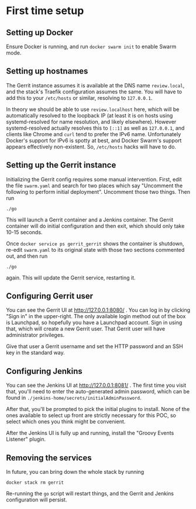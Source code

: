 # First time setup

## Setting up Docker

Ensure Docker is running, and run `docker swarm init` to enable Swarm
mode.

## Setting up hostnames

The Gerrit instance assumes it is available at the DNS name
`review.local`, and the stack's Traefik configuration assumes the same.
You will have to add this to your `/etc/hosts` or similar, resolving to
`127.0.0.1`.

In theory we should be able to use `review.localhost` here, which will
be automatically resolved to the loopback IP (at least it is on hosts
using systemd-resolved for name resolution, and likely elsewhere).
However systemd-resolved actually resolves this to `[::1]` as well as
`127.0.0.1`, and clients like Chrome and `curl` tend to prefer the IPv6
name. Unfortunately Docker's support for IPv6 is spotty at best, and
Docker Swarm's support appears effectively non-existent. So,
`/etc/hosts` hacks will have to do.

## Setting up the Gerrit instance

Initializing the Gerrit config requires some manual intervention. First,
edit the file `swarm.yaml` and search for two places which say
"Uncomment the following to perform initial deployment". Uncomment those
two things. Then run

    ./go

This will launch a Gerrit container and a Jenkins container. The Gerrit
container will do initial configuration and then exit, which should only
take 10-15 seconds.

Once `docker service ps gerrit_gerrit` shows the container is shutdown,
re-edit `swarm.yaml` to its original state with those two sections
commented out, and then run

    ./go

again. This will update the Gerrit service, restarting it.

## Configuring Gerrit user

You can see the Gerrit UI at http://127.0.0.1:8080/ . You can log in by
clicking "Sign in" in the upper-right. The only available login method
out of the box is Launchpad, so hopefully you have a Launchpad account.
Sign in using that, which will create a new Gerrit user. That Gerrit
user will have administrator privileges.

Give that user a Gerrit username and set the HTTP password and an SSH
key in the standard way.

## Configuring Jenkins

You can see the Jenkins UI at http://127.0.0.1:8081/ . The first time
you visit that, you'll need to enter the auto-generated admin password,
which can be found in `./jenkins-home/secrets/initialAdminPassword`.

After that, you'll be prompted to pick the initial plugins to install.
None of the ones available to select up front are strictly necessary for
this POC, so select which ones you think might be convenient.

After the Jenkins UI is fully up and running, install the "Groovy Events
Listener" plugin.

## Removing the services

In future, you can bring down the whole stack by running

    docker stack rm gerrit

Re-running the `go` script will restart things, and the Gerrit and
Jenkins configuration will persist.
